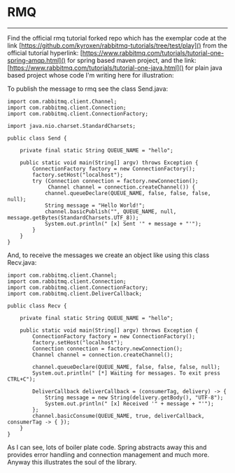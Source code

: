 # RMQ
___

Find the official rmq tutorial forked repo which has the exemplar code at the link [https://github.com/kyroxen/rabbitmq-tutorials/tree/test/play]() from the official 
tutorial hyperlink: [https://www.rabbitmq.com/tutorials/tutorial-one-spring-amqp.html]()
for spring based maven project, and the link: [https://www.rabbitmq.com/tutorials/tutorial-one-java.html]() for plain java 
based project whose code I'm writing here for illustration:

To publish the message to rmq see the class Send.java:
```
import com.rabbitmq.client.Channel;
import com.rabbitmq.client.Connection;
import com.rabbitmq.client.ConnectionFactory;

import java.nio.charset.StandardCharsets;

public class Send {

    private final static String QUEUE_NAME = "hello";

    public static void main(String[] argv) throws Exception {
        ConnectionFactory factory = new ConnectionFactory();
        factory.setHost("localhost");
        try (Connection connection = factory.newConnection();
             Channel channel = connection.createChannel()) {
            channel.queueDeclare(QUEUE_NAME, false, false, false, null);
            String message = "Hello World!";
            channel.basicPublish("", QUEUE_NAME, null, message.getBytes(StandardCharsets.UTF_8));
            System.out.println(" [x] Sent '" + message + "'");
        }
    }
}
```

And, to receive the messages we create an object like using this class Recv.java:
```
import com.rabbitmq.client.Channel;
import com.rabbitmq.client.Connection;
import com.rabbitmq.client.ConnectionFactory;
import com.rabbitmq.client.DeliverCallback;

public class Recv {

    private final static String QUEUE_NAME = "hello";

    public static void main(String[] argv) throws Exception {
        ConnectionFactory factory = new ConnectionFactory();
        factory.setHost("localhost");
        Connection connection = factory.newConnection();
        Channel channel = connection.createChannel();

        channel.queueDeclare(QUEUE_NAME, false, false, false, null);
        System.out.println(" [*] Waiting for messages. To exit press CTRL+C");

        DeliverCallback deliverCallback = (consumerTag, delivery) -> {
            String message = new String(delivery.getBody(), "UTF-8");
            System.out.println(" [x] Received '" + message + "'");
        };
        channel.basicConsume(QUEUE_NAME, true, deliverCallback, consumerTag -> { });
    }
}
```
As I can see, lots of boiler plate code. Spring abstracts away this and provides error handling and connection management and much more.
Anyway this illustrates the soul of the library.